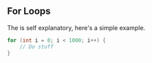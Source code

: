 ## For Loops
The is self explanatory, here's a simple example.
``` C++
for (int i = 0; i < 1000; i++) {
	// Do stuff
}
```